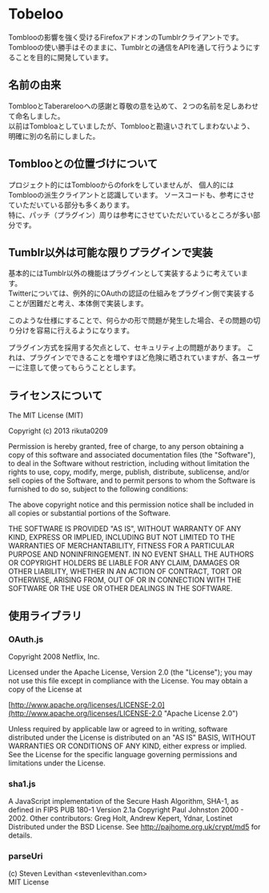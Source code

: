 Tobeloo
=======
Tomblooの影響を強く受けるFirefoxアドオンのTumblrクライアントです。  
Tomblooの使い勝手はそのままに、Tumblrとの通信をAPIを通して行うようにすることを目的に開発しています。

名前の由来
----------
TomblooとTaberarelooへの感謝と尊敬の意を込めて、２つの名前を足しあわせて命名しました。  
以前はTombloaとしていましたが、Tomblooと勘違いされてしまわないよう、明確に別の名前にしました。

Tomblooとの位置づけについて
---------------------------
プロジェクト的にはTomblooからのforkをしていませんが、
個人的にはTomblooの派生クライアントと認識しています。
ソースコードも、参考にさせていただいている部分も多くあります。  
特に、パッチ（プラグイン）周りは参考にさせていただいているところが多い部分です。

Tumblr以外は可能な限りプラグインで実装
--------------------------------------
基本的にはTumblr以外の機能はプラグインとして実装するように考えています。  
Twitterについては、例外的にOAuthの認証の仕組みをプラグイン側で実装することが困難だと考え、本体側で実装します。

このような仕様にすることで、何らかの形で問題が発生した場合、その問題の切り分けを容易に行えるようになります。

プラグイン方式を採用する欠点として、セキュリティ上の問題があります。
これは、プラグインでできることを増やすほど危険に晒されていますが、各ユーザーに注意して使ってもらうこととします。

ライセンスについて
------------------
The MIT License (MIT)

Copyright (c) 2013 rikuta0209

Permission is hereby granted, free of charge, to any person obtaining a copy
of this software and associated documentation files (the "Software"), to deal
in the Software without restriction, including without limitation the rights
to use, copy, modify, merge, publish, distribute, sublicense, and/or sell
copies of the Software, and to permit persons to whom the Software is
furnished to do so, subject to the following conditions:

The above copyright notice and this permission notice shall be included in
all copies or substantial portions of the Software.

THE SOFTWARE IS PROVIDED "AS IS", WITHOUT WARRANTY OF ANY KIND, EXPRESS OR
IMPLIED, INCLUDING BUT NOT LIMITED TO THE WARRANTIES OF MERCHANTABILITY,
FITNESS FOR A PARTICULAR PURPOSE AND NONINFRINGEMENT. IN NO EVENT SHALL THE
AUTHORS OR COPYRIGHT HOLDERS BE LIABLE FOR ANY CLAIM, DAMAGES OR OTHER
LIABILITY, WHETHER IN AN ACTION OF CONTRACT, TORT OR OTHERWISE, ARISING FROM,
OUT OF OR IN CONNECTION WITH THE SOFTWARE OR THE USE OR OTHER DEALINGS IN
THE SOFTWARE.

使用ライブラリ
--------------
### OAuth.js
Copyright 2008 Netflix, Inc.

Licensed under the Apache License, Version 2.0 (the "License");
you may not use this file except in compliance with the License.
You may obtain a copy of the License at

[http://www.apache.org/licenses/LICENSE-2.0](http://www.apache.org/licenses/LICENSE-2.0 "Apache License 2.0")

Unless required by applicable law or agreed to in writing, software
distributed under the License is distributed on an "AS IS" BASIS,
WITHOUT WARRANTIES OR CONDITIONS OF ANY KIND, either express or implied.
See the License for the specific language governing permissions and
limitations under the License.

### sha1.js
A JavaScript implementation of the Secure Hash Algorithm, SHA-1, 
as defined in FIPS PUB 180-1 Version 2.1a Copyright Paul Johnston 2000 - 2002.
Other contributors: Greg Holt, Andrew Kepert, Ydnar, Lostinet
Distributed under the BSD License.
See http://pajhome.org.uk/crypt/md5 for details.

### parseUri
(c) Steven Levithan &lt;stevenlevithan.com&gt;  
MIT License